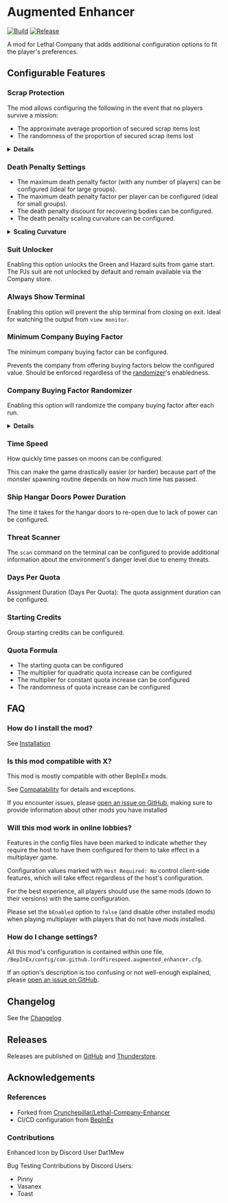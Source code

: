 # Augmented Enhancer

[![Build](https://github.com/Lordfirespeed/Lethal-Company-Augmented-Enhancer/actions/workflows/build.yml/badge.svg)](https://github.com/Lordfirespeed/Lethal-Company-Augmented-Enhancer/actions/workflows/build.yml)
[![Release](https://img.shields.io/github/v/release/lordfirespeed/lethal-company-augmented-enhancer)](https://github.com/Lordfirespeed/Lethal-Company-Augmented-Enhancer/releases)

A mod for Lethal Company that adds additional configuration options to fit the player's preferences. 

## Configurable Features

### Scrap Protection
The mod allows configuring the following in the event that no players survive a mission:
- The approximate average proportion of secured scrap items lost
- The randomness of the proportion of secured scrap items lost 

<details>
<summary><strong>Details</strong></summary>

Supply the proportion of items that you would like to (approximately) keep. For example:

- `0.0` $\rightarrow$ 0% chance each scrap item is kept $\rightarrow$ all scrap lost (Vanilla behaviour)
- `0.5` $\rightarrow$ 50% chance each scrap item is kept $\rightarrow$ approximately half scrap lost
- `1.0` $\rightarrow$ 100% chance each scrap item is kept $\rightarrow$ no scrap is lost

</details>

### Death Penalty Settings

- The maximum death penalty factor (with any number of players) can be configured (ideal for large groups).
- The maximum death penalty factor per player can be configured (ideal for small groups).
- The death penalty discount for recovering bodies can be configured.
- The death penalty scaling curvature can be configured.

<details>
<summary><strong>Scaling Curvature</strong></summary>

For example, with 4 players:

- `-1.0` $\rightarrow$ The fine scales anti-quadratically: 50%, 70.1%, 86.6%, 100%
- `0.0` $\rightarrow$ The fine scales linearly: 25%, 50%, 75%, 100%
- `1.0` $\rightarrow$ The fine scales quadratically: 6.3%, 25%, 56.3%, 100%

</details>

### Suit Unlocker
Enabling this option unlocks the Green and Hazard suits from game start. 
The PJs suit are not unlocked by default and remain available via the Company store.

### Always Show Terminal
Enabling this option will prevent the ship terminal from closing on exit. 
Ideal for watching the output from `view monitor`.

### Minimum Company Buying Factor
The minimum company buying factor can be configured.

Prevents the company from offering buying factors below the configured value. Should be enforced regardless of the 
[randomizer](#company-buying-factor-randomizer)'s enabledness.

### Company Buying Factor Randomizer
Enabling this option will randomize the company buying factor after each run.

<details>
<summary><strong>Details</strong></summary>
By default, the company buying factor is inversely proportional to the remaining days on the quota, so that there is a 
risk/reward tradeoff for holding on to your items after each run. 

This option exists because it can be very discouraging to lose many runs' worth of scrap when playing 
with longer-than-usual quota assignment durations.

The random price will use in-game information when rolling such as 
- The Company "mood" 
- How many days are left on the quota assignment

Depending on the quota deadline duration, the company buying factor may be negative at the start of each assignment.
Use the [minimum buying factor](#minimum-company-buying-factor) feature to mitigate negative buying factors.

Despite the Sigurd log file stating that the company bought at 120%, @Crunchepillar found no evidence that it was
possible in the base game so this mod caps the buying factor at `1.0`.
</details>

### Time Speed
How quickly time passes on moons can be configured.

This can make the game drastically easier (or harder) because part of the monster spawning routine depends on 
how much time has passed.

### Ship Hangar Doors Power Duration
The time it takes for the hangar doors to re-open due to lack of power can be configured.

### Threat Scanner
The `scan` command on the terminal can be configured to provide additional information about the environment's 
danger level due to enemy threats.

### Days Per Quota
Assignment Duration (Days Per Quota): The quota assignment duration can be configured.

### Starting Credits
Group starting credits can be configured.

### Quota Formula 
- The starting quota can be configured
- The multiplier for quadratic quota increase can be configured
- The multiplier for constant quota increase can be configured
- The randomness of quota increase can be configured

## FAQ

### How do I install the mod?
See [Installation](https://github.com/Lordfirespeed/Lethal-Company-Augmented-Enhancer/blob/main/Docs/Installation.md)

### Is this mod compatible with X?
This mod is mostly compatible with other BepInEx mods.

See [Compatability](https://github.com/Lordfirespeed/Lethal-Company-Augmented-Enhancer/blob/main/docs/Compatability.md)
for details and exceptions.

If you encounter issues, please [open an issue on GitHub](https://github.com/Lordfirespeed/Lethal-Company-Augmented-Enhancer/issues),
making sure to provide information about other mods you have installed 

### Will this mod work in online lobbies?
Features in the config files have been marked to indicate whether they require the host to have them configured
for them to take effect in a multiplayer game. 

Configuration values marked with `Host Required: No` control client-side features, 
which will take effect regardless of the host's configuration.

For the best experience, all players should use the same mods (down to their versions) with the same configuration. 

Please set the `bEnabled` option to `false` (and disable other installed mods) when playing multiplayer with 
players that do not have mods installed.

### How do I change settings?
All this mod's configuration is contained within one file, `/BepInEx/config/com.github.lordfirespeed.augmented_enhancer.cfg`.

If an option's description is too confusing or not well-enough explained, 
please [open an issue on GitHub](https://github.com/Lordfirespeed/Lethal-Company-Augmented-Enhancer/issues).

## Changelog

See the [Changelog](https://github.com/Lordfirespeed/Lethal-Company-Augmented-Enhancer/blob/main/Docs/Changelog.md)

## Releases

Releases are published on [GitHub](https://github.com/Lordfirespeed/Lethal-Company-Augmented-Enhancer/releases) 
and [Thunderstore](https://thunderstore.io).

## Acknowledgements

### References

- Forked from [Crunchepillar/Lethal-Company-Enhancer](https://github.com/Crunchepillar/Lethal-Company-Enhancer)
- CI/CD configuration from [BepInEx](https://github.com/BepInEx/BepInEx/tree/master)

### Contributions

Enhanced Icon by Discord User Dat1Mew

Bug Testing Contributions by Discord Users:
*  Pinny
*  Vasanex
*  Toast

